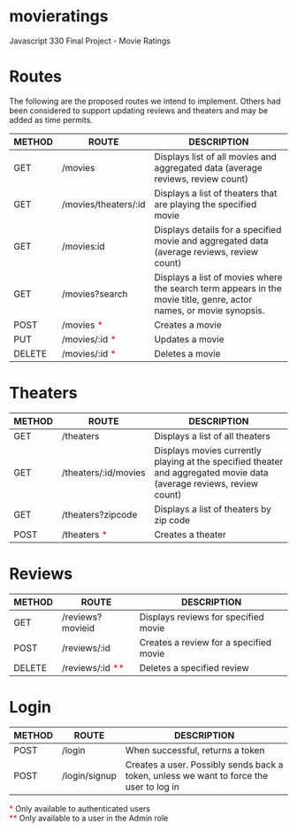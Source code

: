 # movieratings
Javascript 330 Final Project - Movie Ratings

# Routes
The following are the proposed routes we intend to implement.  Others had been considered to support updating reviews and theaters and may be added as time permits.

| METHOD | ROUTE                | DESCRIPTION                                                                                                         |
| ------ | -------------------- | ------------------------------------------------------------------------------------------------------------------- |
| GET    | /movies              | Displays list of all movies and aggregated data (average reviews, review count)                                     |
| GET    | /movies/theaters/:id | Displays a list of theaters that are playing the specified movie                                                    |
| GET    | /movies:id           | Displays details for a specified movie and aggregated data (average reviews, review count)                          |
| GET    | /movies?search       | Displays a list of movies where the search term appears in the movie title, genre, actor names, or movie synopsis.  |
| POST   | /movies <span style="color:red">*</span>            | Creates a movie                                                                                                     |
| PUT    | /movies/:id <span style="color:red">*</span>        | Updates a movie                                                                                                     |
| DELETE | /movies/:id <span style="color:red">*</span>        | Deletes a movie                                                                                                     |


# Theaters

| METHOD | ROUTE                | DESCRIPTION                                                                                                         |
| ------ | -------------------- | ------------------------------------------------------------------------------------------------------------------- |
| GET    | /theaters            | Displays a list of all theaters                                                                                      |
| GET    | /theaters/:id/movies | Displays movies currently playing at the specified theater and aggregated movie data (average reviews, review count) |
| GET    | /theaters?zipcode    | Displays a list of theaters by zip code                                                                              |
| POST   | /theaters <span style="color:red">*</span>          | Creates a theater                                                                                                    |


# Reviews

| METHOD | ROUTE                | DESCRIPTION                                                                                                         |
| ------ | -------------------- | ------------------------------------------------------------------------------------------------------------------- |
| GET    | /reviews?movieid     | Displays reviews for specified movie                                                                                 |
| POST   | /reviews/:id         | Creates a review for a specified movie                                                                               |
| DELETE | /reviews/:id <span style="color:red">**</span>      | Deletes a specified review                                                                                           |


# Login

| METHOD | ROUTE                | DESCRIPTION                                                                                                         |
| ------ | -------------------- | ------------------------------------------------------------------------------------------------------------------- |
| POST   | /login               | When successful, returns a token                                                                                     |
| POST   | /login/signup        | Creates a user.  Possibly sends back a token, unless we want to force the user to log in                             |

<span style="color:red">*</span>  Only available to authenticated users<br />
<span style="color:red">**</span> Only available to a user in the Admin role
